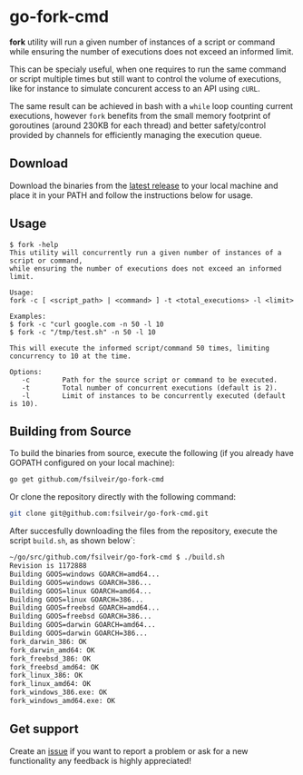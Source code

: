 # go-fork-cmd

**fork** utility will run a given number of instances of a script or command while ensuring the number of executions does not exceed an informed limit.

This can be specialy useful, when one requires to run the same command or script multiple times but still want to control the volume of executions, like for instance to simulate concurent access to an API using `cURL`.

The same result can be achieved in bash with a `while` loop counting current executions, however `fork` benefits from the small memory footprint of goroutines (around 230KB for each thread) and better safety/control provided by channels for efficiently managing the execution queue.

## Download

Download the binaries from the [latest release](https://github.com/fsilveir/go-fork-cmd/releases/latest) to your local machine and place it in your PATH and follow the instructions below for usage.

## Usage

```
$ fork -help
This utility will concurrently run a given number of instances of a script or command,
while ensuring the number of executions does not exceed an informed limit.

Usage:
fork -c [ <script_path> | <command> ] -t <total_executions> -l <limit>

Examples:
$ fork -c "curl google.com -n 50 -l 10
$ fork -c "/tmp/test.sh" -n 50 -l 10

This will execute the informed script/command 50 times, limiting concurrency to 10 at the time.

Options:
   -c        Path for the source script or command to be executed.
   -t        Total number of concurrent executions (default is 2).
   -l        Limit of instances to be concurrently executed (default is 10).

```

## Building from Source

To build the binaries from source, execute the following (if you already have GOPATH configured on your local machine):

```bash
go get github.com/fsilveir/go-fork-cmd
```
Or clone the repository directly with the following command:

```bash
git clone git@github.com:fsilveir/go-fork-cmd.git
```

After succesfully downloading the files from the repository, execute the script `build.sh`, as shown below`:

```bash
~/go/src/github.com/fsilveir/go-fork-cmd $ ./build.sh
Revision is 1172888
Building GOOS=windows GOARCH=amd64...
Building GOOS=windows GOARCH=386...
Building GOOS=linux GOARCH=amd64...
Building GOOS=linux GOARCH=386...
Building GOOS=freebsd GOARCH=amd64...
Building GOOS=freebsd GOARCH=386...
Building GOOS=darwin GOARCH=amd64...
Building GOOS=darwin GOARCH=386...
fork_darwin_386: OK
fork_darwin_amd64: OK
fork_freebsd_386: OK
fork_freebsd_amd64: OK
fork_linux_386: OK
fork_linux_amd64: OK
fork_windows_386.exe: OK
fork_windows_amd64.exe: OK
```

## Get support

Create an [issue](https://github.com/fsilveir/go-fork-cmd/issues) if you want to report a problem or ask for a new functionality any feedback is highly appreciated!
